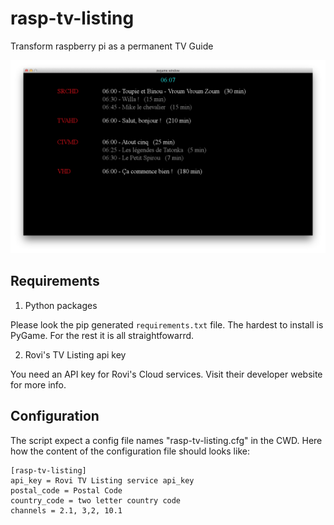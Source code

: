 rasp-tv-listing
===============

Transform raspberry pi as a permanent TV Guide

![Image](./rasp-tv-listing.png?raw=true)

Requirements
------------
1. Python packages

Please look the pip generated `requirements.txt` file. The hardest to install is PyGame. For the rest it is all straightfowarrd.

2. Rovi's TV Listing api key

You need an API key for Rovi's Cloud services. Visit their developer website for more info.

Configuration
-----------

The script expect a config file names "rasp-tv-listing.cfg" in the CWD. Here how the content of the configuration file should looks like:

~~~
[rasp-tv-listing]  
api_key = Rovi TV Listing service api_key  
postal_code = Postal Code  
country_code = two letter country code  
channels = 2.1, 3,2, 10.1  
~~~
